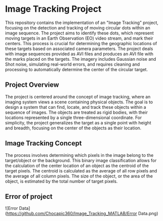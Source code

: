 # Image Tracking Project

This repository contains the implementation of an "Image Tracking" project, focusing on the detection and tracking of moving circular dots within an image sequence. The project aims to identify these dots, which represent moving targets in an Earth Observation (EO) video stream, and mark their centers. This process is crucial for determining the geographic locations of these targets based on associated camera parameters. The project deals with image sequences provided as AVI files and produces an AVI file with the marks placed on the targets. The imagery includes Gaussian noise and Shot noise, simulating real-world errors, and requires cleaning and processing to automatically determine the center of the circular target.

## Project Overview

The project is centered around the concept of image tracking, where an imaging system views a scene containing physical objects. The goal is to design a system that can find, locate, and track these objects within a sequence of images. The objects are treated as rigid bodies, with their locations represented by a single three-dimensional coordinate. For simplicity, the project generalizes the target as a single point with height and breadth, focusing on the center of the objects as their location.

## Image Tracking Concept

The process involves determining which pixels in the image belong to the target/object or the background. This binary image classification allows for the calculation of the center location of an object as the centroid of the target pixels. The centroid is calculated as the average of all row pixels and the average of all column pixels. The size of the object, or the area of the object, is estimated by the total number of target pixels.

## Error of project
![Error Data](https://github.com/Chocapic360/Image_Tracking_MATLAB/Error Data.png)

